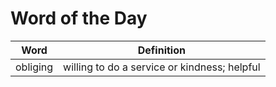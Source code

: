 # Word of the Day

|Word|Definition|
|---|---|
|obliging|willing to do a service or kindness; helpful|